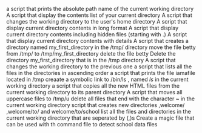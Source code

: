 a script that prints the absolute path name of the current working directory
A script that display the contents list of your current directory
A script that changes the working directory to the user's home directory
A script that display current directory contents in long format
A script that display current directory contents including hidden files (starting with .)
A script that display current directory contents with details
A script that creates a directory named my_first_directory in the /tmp/ directory
move the file betty from /tmp/ to /tmp/my_first_directory
delete the file betty
Delete the directory my_first_directory that is in the /tmp directory
A script that changes the working directory to the previous one
a script that lists all the files in the directories in ascending order
a script that prints the file iamafile located in /tmp
creaate a symbolic link to /bin/ls , named _ls_ in the current working directory
 a script that copies all the new HTML files from the current working directory to its parent directory
A script that moves all uppercase files to /tmp/u
delete all files that end with the character ~ in the current working directory
script that creates new directories ,welcome/ ,welcome/to/ and welcome/to/school
list all the files and directories in the current working directory that are seperated by  (,)s
Create a magic file that can be used with th command file to detect school data files

